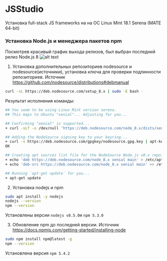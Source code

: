 # JSStudio

Установка full-stack JS frameworks на на ОС Linux Mint 18.1 Serena (MATE 64-bit)

### Установка Node.js и менеджера пакетов npm
Посмотрев красивый график выхода релизов, был выбран последний релиз Node.js 8
![alt text](https://github.com/nodejs/Release/blob/master/schedule.png)

1. Установка дополнительных репозиториев nodesource и nodesource(источники), установка ключа для проверки подлинности репозиториев. Источник https://github.com/nodesource/distributions#debmanual
```bash
curl -sL https://deb.nodesource.com/setup_8.x | sudo -E bash -
```
Результат исполнения команды:
```bash
## You seem to be using Linux Mint version serena.
## This maps to Ubuntu "xenial"... Adjusting for you...

## Confirming "xenial" is supported...
+ curl -sLf -o /dev/null 'https://deb.nodesource.com/node_8.x/dists/xenial/Release'

## Adding the NodeSource signing key to your keyring...
+ curl -s https://deb.nodesource.com/gpgkey/nodesource.gpg.key | apt-key add -
OK

## Creating apt sources list file for the NodeSource Node.js v8.x repo...
+ echo 'deb https://deb.nodesource.com/node_8.x xenial main' > /etc/apt/sources.list.d/nodesource.list
+ echo 'deb-src https://deb.nodesource.com/node_8.x xenial main' >> /etc/apt/sources.list.d/nodesource.list

## Running `apt-get update` for you...
+ apt-get update
```
2. Установка nodejs и npm
```bash
sudo apt install -y nodejs
nodejs --version
npm --version
 ```
 Установлены версии `nodejs v8.5.0`и `npm 5.3.0`
 
 3. Обновление npm до последней версии. Источник https://docs.npmjs.com/getting-started/installing-node
 ```bash
 sudo npm install npm@latest -g
 npm --version
 ```
 Установлена версия `npm 5.4.2`
